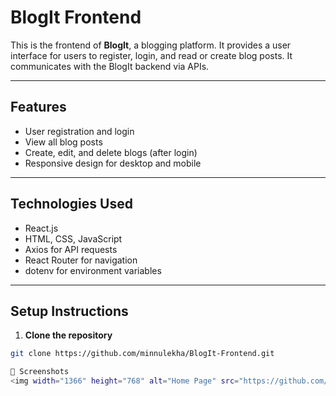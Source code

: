 # BlogIt Frontend

This is the frontend of **BlogIt**, a blogging platform. It provides a user interface for users to register, login, and read or create blog posts. It communicates with the BlogIt backend via APIs.

---

## Features

- User registration and login  
- View all blog posts  
- Create, edit, and delete blogs (after login)  
- Responsive design for desktop and mobile  

---

## Technologies Used

- React.js  
- HTML, CSS, JavaScript  
- Axios for API requests  
- React Router for navigation  
- dotenv for environment variables  

---

## Setup Instructions

1. **Clone the repository**  

```bash
git clone https://github.com/minnulekha/BlogIt-Frontend.git

📸 Screenshots
<img width="1366" height="768" alt="Home Page" src="https://github.com/user-attachments/assets/81d82d13-55d3-4857-8264-6b4d48cfeb7f" />

